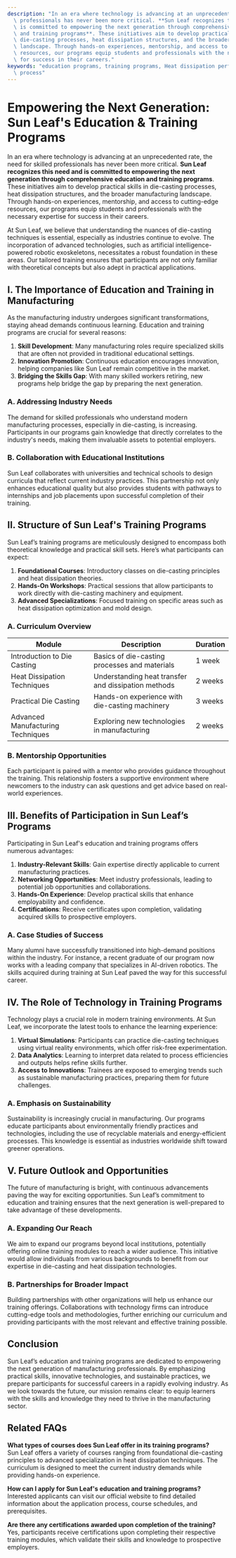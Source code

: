 ```yaml
---
description: "In an era where technology is advancing at an unprecedented rate, the need for skilled\
  \ professionals has never been more critical. **Sun Leaf recognizes this need and\
  \ is committed to empowering the next generation through comprehensive education\
  \ and training programs**. These initiatives aim to develop practical skills in\
  \ die-casting processes, heat dissipation structures, and the broader manufacturing\
  \ landscape. Through hands-on experiences, mentorship, and access to cutting-edge\
  \ resources, our programs equip students and professionals with the necessary expertise\
  \ for success in their careers."
keywords: "education programs, training programs, Heat dissipation performance, Die casting\
  \ process"
---
```

# Empowering the Next Generation: Sun Leaf's Education & Training Programs

In an era where technology is advancing at an unprecedented rate, the need for skilled professionals has never been more critical. **Sun Leaf recognizes this need and is committed to empowering the next generation through comprehensive education and training programs**. These initiatives aim to develop practical skills in die-casting processes, heat dissipation structures, and the broader manufacturing landscape. Through hands-on experiences, mentorship, and access to cutting-edge resources, our programs equip students and professionals with the necessary expertise for success in their careers.

At Sun Leaf, we believe that understanding the nuances of die-casting techniques is essential, especially as industries continue to evolve. The incorporation of advanced technologies, such as artificial intelligence-powered robotic exoskeletons, necessitates a robust foundation in these areas. Our tailored training ensures that participants are not only familiar with theoretical concepts but also adept in practical applications.

## **I. The Importance of Education and Training in Manufacturing**

As the manufacturing industry undergoes significant transformations, staying ahead demands continuous learning. Education and training programs are crucial for several reasons:

1. **Skill Development**: Many manufacturing roles require specialized skills that are often not provided in traditional educational settings.
2. **Innovation Promotion**: Continuous education encourages innovation, helping companies like Sun Leaf remain competitive in the market.
3. **Bridging the Skills Gap**: With many skilled workers retiring, new programs help bridge the gap by preparing the next generation.

### **A. Addressing Industry Needs**

The demand for skilled professionals who understand modern manufacturing processes, especially in die-casting, is increasing. Participants in our programs gain knowledge that directly correlates to the industry's needs, making them invaluable assets to potential employers.

### **B. Collaboration with Educational Institutions**

Sun Leaf collaborates with universities and technical schools to design curricula that reflect current industry practices. This partnership not only enhances educational quality but also provides students with pathways to internships and job placements upon successful completion of their training.

## **II. Structure of Sun Leaf's Training Programs**

Sun Leaf’s training programs are meticulously designed to encompass both theoretical knowledge and practical skill sets. Here’s what participants can expect:

1. **Foundational Courses**: Introductory classes on die-casting principles and heat dissipation theories.
2. **Hands-On Workshops**: Practical sessions that allow participants to work directly with die-casting machinery and equipment.
3. **Advanced Specializations**: Focused training on specific areas such as heat dissipation optimization and mold design.

### **A. Curriculum Overview**

| Module | Description | Duration |
|--------|-------------|----------|
| Introduction to Die Casting | Basics of die-casting processes and materials | 1 week |
| Heat Dissipation Techniques | Understanding heat transfer and dissipation methods | 2 weeks |
| Practical Die Casting | Hands-on experience with die-casting machinery | 3 weeks |
| Advanced Manufacturing Techniques | Exploring new technologies in manufacturing | 2 weeks |

### **B. Mentorship Opportunities**

Each participant is paired with a mentor who provides guidance throughout the training. This relationship fosters a supportive environment where newcomers to the industry can ask questions and get advice based on real-world experiences.

## **III. Benefits of Participation in Sun Leaf’s Programs**

Participating in Sun Leaf's education and training programs offers numerous advantages:

1. **Industry-Relevant Skills**: Gain expertise directly applicable to current manufacturing practices.
2. **Networking Opportunities**: Meet industry professionals, leading to potential job opportunities and collaborations.
3. **Hands-On Experience**: Develop practical skills that enhance employability and confidence.
4. **Certifications**: Receive certificates upon completion, validating acquired skills to prospective employers.

### **A. Case Studies of Success**

Many alumni have successfully transitioned into high-demand positions within the industry. For instance, a recent graduate of our program now works with a leading company that specializes in AI-driven robotics. The skills acquired during training at Sun Leaf paved the way for this successful career.

## **IV. The Role of Technology in Training Programs**

Technology plays a crucial role in modern training environments. At Sun Leaf, we incorporate the latest tools to enhance the learning experience:

1. **Virtual Simulations**: Participants can practice die-casting techniques using virtual reality environments, which offer risk-free experimentation.
2. **Data Analytics**: Learning to interpret data related to process efficiencies and outputs helps refine skills further.
3. **Access to Innovations**: Trainees are exposed to emerging trends such as sustainable manufacturing practices, preparing them for future challenges.

### **A. Emphasis on Sustainability**

Sustainability is increasingly crucial in manufacturing. Our programs educate participants about environmentally friendly practices and technologies, including the use of recyclable materials and energy-efficient processes. This knowledge is essential as industries worldwide shift toward greener operations.

## **V. Future Outlook and Opportunities**

The future of manufacturing is bright, with continuous advancements paving the way for exciting opportunities. Sun Leaf’s commitment to education and training ensures that the next generation is well-prepared to take advantage of these developments. 

### **A. Expanding Our Reach**

We aim to expand our programs beyond local institutions, potentially offering online training modules to reach a wider audience. This initiative would allow individuals from various backgrounds to benefit from our expertise in die-casting and heat dissipation technologies.

### **B. Partnerships for Broader Impact**

Building partnerships with other organizations will help us enhance our training offerings. Collaborations with technology firms can introduce cutting-edge tools and methodologies, further enriching our curriculum and providing participants with the most relevant and effective training possible.

## Conclusion

Sun Leaf’s education and training programs are dedicated to empowering the next generation of manufacturing professionals. By emphasizing practical skills, innovative technologies, and sustainable practices, we prepare participants for successful careers in a rapidly evolving industry. As we look towards the future, our mission remains clear: to equip learners with the skills and knowledge they need to thrive in the manufacturing sector.

## Related FAQs

**What types of courses does Sun Leaf offer in its training programs?**  
Sun Leaf offers a variety of courses ranging from foundational die-casting principles to advanced specialization in heat dissipation techniques. The curriculum is designed to meet the current industry demands while providing hands-on experience.

**How can I apply for Sun Leaf's education and training programs?**  
Interested applicants can visit our official website to find detailed information about the application process, course schedules, and prerequisites.

**Are there any certifications awarded upon completion of the training?**  
Yes, participants receive certifications upon completing their respective training modules, which validate their skills and knowledge to prospective employers.
